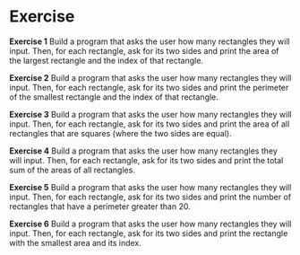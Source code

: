 # Exercise

**Exercise 1**
Build a program that asks the user how many rectangles they will input. Then, for each rectangle, ask for its two sides and print the area of the largest rectangle and the index of that rectangle.  

**Exercise 2**
Build a program that asks the user how many rectangles they will input. Then, for each rectangle, ask for its two sides and print the perimeter of the smallest rectangle and the index of that rectangle.  

**Exercise 3**
Build a program that asks the user how many rectangles they will input. Then, for each rectangle, ask for its two sides and print the area of all rectangles that are squares (where the two sides are equal).  

**Exercise 4**
Build a program that asks the user how many rectangles they will input. Then, for each rectangle, ask for its two sides and print the total sum of the areas of all rectangles.  

**Exercise 5**
Build a program that asks the user how many rectangles they will input. Then, for each rectangle, ask for its two sides and print the number of rectangles that have a perimeter greater than 20.  

**Exercise 6**
Build a program that asks the user how many rectangles they will input. Then, for each rectangle, ask for its two sides and print the rectangle with the smallest area and its index.
